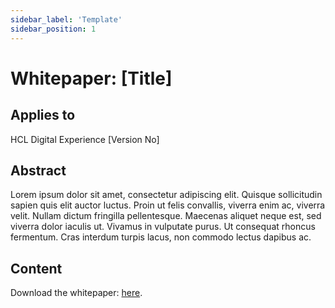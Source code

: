 ```yaml
---
sidebar_label: 'Template'
sidebar_position: 1
---
```


# Whitepaper: [Title]

## Applies to

HCL Digital Experience [Version No]

## Abstract

Lorem ipsum dolor sit amet, consectetur adipiscing elit. Quisque sollicitudin sapien quis elit auctor luctus. Proin ut felis convallis, viverra enim ac, viverra velit. Nullam dictum fringilla pellentesque. Maecenas aliquet neque est, sed viverra dolor iaculis ut. Vivamus in vulputate purus. Ut consequat rhoncus fermentum. Cras interdum turpis lacus, non commodo lectus dapibus ac.

## Content

Download the whitepaper: [here](http://localhost:3000).
